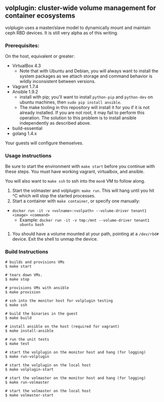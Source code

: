 ## volplugin: cluster-wide volume management for container ecosystems

volplugin uses a master/slave model to dynamically mount and maintain ceph RBD
devices. It is still very alpha as of this writing.

### Prerequisites:

On the host, equivalent or greater:

* VirtualBox 4.3
  * Note that with Ubuntu and Debian, you will always want to install the system packages
    as we attach storage and command behavior is wildly inconsistent between
    versions.
* Vagrant 1.7.4
* Ansible 1.9.2
  * install with pip; you'll want to install `python-pip` and `python-dev` on
    ubuntu machines, then `sudo pip install ansible`.
  * The make tooling in this repository will install it for you if it is not
    already installed. If you are not root, it may fail to perform this
    operation. The solution to this problem is to install ansible
    independently as described above.
* build-essential
* golang 1.4.x

Your guests will configure themselves.

### Usage instructions

Be sure to start the environment with `make start` before you continue with
these steps. You must have working vagrant, virtualbox, and ansible.

You will also want to `make ssh` to ssh into the `mon0` VM to follow along.

1. Start the volmaster and volplugin: `make run`. This will hang until you hit
   ^C which will stop the started processes.
1. Start a container with `make container`, or specify one manually:
 * `docker run -it -v <volname>:<volpath> --volume-driver tenant1 <image> <command>`
   * Example: `docker run -it -v tmp:/mnt --volume-driver tenant1 ubuntu bash`
1. You should have a volume mounted at your path, pointing at a `/dev/rbd#`
   device. Exit the shell to unmap the device.

### Build Instructions

```
# builds and provisions VMs
$ make start

# tears down VMs.
$ make stop

# provisions VMs with ansible
$ make provision

# ssh into the monitor host for volplugin testing
$ make ssh

# build the binaries in the guest
$ make build

# install ansible on the host (required for vagrant)
$ make install-ansible

# run the unit tests
$ make test

# start the volplugin on the monitor host and hang (for logging)
$ make run-volplugin

# start the volplugin on the local host
$ make volplugin-start

# start the volmaster on the monitor host and hang (for logging)
$ make run-volmaster

# start the volmaster on the local host
$ make volmaster-start
```
